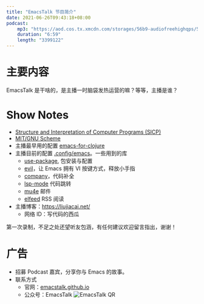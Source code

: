 ```yaml
---
title: "EmacsTalk 节目简介"
date: 2021-06-26T09:43:18+08:00
podcast:
    mp3: "https://aod.cos.tx.xmcdn.com/storages/56b9-audiofreehighqps/59/A8/CKwRIRwErgs2ADPd0gC_fHiy.m4a"
    duration: "6:59"
    length: "3399122"
---
```


# 主要内容

EmacsTalk 是干啥的，是主播一时脑袋发热运营的嘛？等等，主播是谁？

# Show Notes

-   [Structure and Interpretation of Computer Programs (SICP)](https://mitpress.mit.edu/sites/default/files/sicp/index.html)
-   [MIT/GNU Scheme](https://www.gnu.org/software/mit-scheme/)
-   主播最早用的配置 [emacs-for-clojure](https://www.braveclojure.com/basic-emacs/)
-   主播目前的配置 [.config/emacs](https://github.com/jiacai2050/dotfiles/tree/master/.config/emacs)。一些用到的库
    -   [use-package](https://github.com/jwiegley/use-package), 包安装与配置
    -   [evil](https://github.com/emacs-evil/evil)，让 Emacs 拥有 VI 按键方式，释放小手指
    -   [company](https://company-mode.github.io/)，代码补全
    -   [lsp-mode](https://github.com/emacs-lsp/lsp-mode/) 代码跳转
    -   [mu4e](https://www.djcbsoftware.nl/code/mu/mu4e.html) 邮件
    -   [elfeed](https://github.com/skeeto/elfeed) RSS 阅读
-   主播博客：<https://liujiacai.net/>
    -   网络 ID：写代码的西瓜

第一次录制，不足之处还望听友包涵，有任何建议欢迎留言指出，谢谢！

# 广告
  - 招募 Podcast 嘉宾，分享你与 Emacs 的故事。
  - 联系方式
    - 官网：[emacstalk.github.io](https://emacstalk.github.io/about/)
    - 公众号：EmacsTalk
  ![EmacsTalk QR](/images/weixin.jpg)
